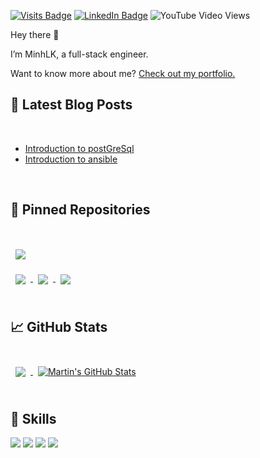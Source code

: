 [![Visits Badge](https://badges.pufler.dev/visits/minhlk/minhlk)](https:minhlk)
[![LinkedIn Badge](https://img.shields.io/badge/LinkedIn-Profile-informational?style=flat&logo=linkedin&logoColor=white&color=0D76A8)](https://www.linkedin.com/in/minh-duy-bui/)
![YouTube Video Views](https://img.shields.io/youtube/views/mlpbTJd-EQ8?style=social)

Hey there 👋

I’m MinhLK, a full-stack engineer.

Want to know more about me? [Check out my portfolio.](https://minhlk.dev/)

## 📝 Latest Blog Posts

<br>

<!-- BLOG-POST-LIST:START -->
- [Introduction to postGreSql](https://github.com/minhlk/doc-postGreSql)
- [Introduction to ansible](https://github.com/minhlk/ansible_centos)
<!-- BLOG-POST-LIST:END -->

<br>

## 📌 Pinned Repositories

<br>

<a href="https://github.com/minhlk/Drive-Upload">
  <img align="center" style="margin:1rem 0.5rem" src="https://github-readme-stats.vercel.app/api/pin/?username=minhlk&repo=Drive-Upload&title_color=ffffff&text_color=c9cacc&icon_color=4AB197&bg_color=1A2B34" />
</a>

<br>

<a href="https://github.com/minhlk/android_nhentai_app">
  <img align="center" style="margin:0.5rem" src="https://github-readme-stats.vercel.app/api/pin/?username=minhlk&repo=android_nhentai_app&title_color=ffffff&text_color=c9cacc&icon_color=4AB197&bg_color=1A2B34" />
</a>

<a href="https://github.com/minhlk/Electron-Fetch-AnicharApi">
  <img align="center" style="margin:0.5rem" src="https://github-readme-stats.vercel.app/api/pin/?username=minhlk&repo=Electron-Fetch-AnicharApi&title_color=ffffff&text_color=c9cacc&icon_color=4AB197&bg_color=1A2B34" />
</a>

<a href="https://github.com/minhlk/LibraryManagementApi">
  <img align="center" style="margin:0.5rem" src="https://github-readme-stats.vercel.app/api/pin/?username=minhlk&repo=LibraryManagementApi&title_color=ffffff&text_color=c9cacc&icon_color=4AB197&bg_color=1A2B34" />
</a>

<br>
<br>

## &#x1f4c8; GitHub Stats

<br>

<a href="https://github.com/minhlk">
  <img align="center" style="margin:0.5rem" src="https://github-readme-stats.vercel.app/api/top-langs/?username=minhlk&hide=html,css&title_color=ffffff&text_color=c9cacc&icon_color=4AB197&bg_color=1A2B34" />
</a>

<a href="https://github.com/minhlk">
  <img align="center" style="margin:0.5rem" src="https://github-readme-stats.vercel.app/api?username=minhlk&show_icons=true&line_height=27&count_private=true&title_color=ffffff&text_color=c9cacc&icon_color=4AB097&bg_color=1A2B34" alt="Martin's GitHub Stats" />
</a>

<br>
<br>

## 💼 Skills

![](https://img.shields.io/badge/Code-Angular-informational?style=flat&logo=angular&logoColor=white&color=4AB197)
![](https://img.shields.io/badge/Code-React-informational?style=flat&logo=react&logoColor=white&color=4AB197)
![](https://img.shields.io/badge/Code-Redux-informational?style=flat&logo=Redux&logoColor=white&color=4AB197)
![](https://img.shields.io/badge/Code-MySQL-informational?style=flat&logo=MySQL&logoColor=white&color=4AB197)

<br>
